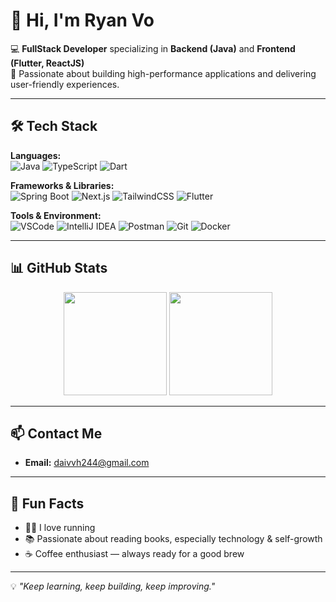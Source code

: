 # 👋 Hi, I'm Ryan Vo

💻 **FullStack Developer** specializing in **Backend (Java)** and **Frontend (Flutter, ReactJS)**  
🚀 Passionate about building high-performance applications and delivering user-friendly experiences.

---

## 🛠 Tech Stack

**Languages:**  
![Java](https://img.shields.io/badge/Java-ED8B00?style=for-the-badge&logo=openjdk&logoColor=white)
![TypeScript](https://img.shields.io/badge/TypeScript-007ACC?style=for-the-badge&logo=typescript&logoColor=white)
![Dart](https://img.shields.io/badge/Dart-0175C2?style=for-the-badge&logo=dart&logoColor=white)

**Frameworks & Libraries:**  
![Spring Boot](https://img.shields.io/badge/Spring%20Boot-6DB33F?style=for-the-badge&logo=springboot&logoColor=white)
![Next.js](https://img.shields.io/badge/Next.js-000000?style=for-the-badge&logo=nextdotjs&logoColor=white)
![TailwindCSS](https://img.shields.io/badge/TailwindCSS-38B2AC?style=for-the-badge&logo=tailwindcss&logoColor=white)
![Flutter](https://img.shields.io/badge/Flutter-02569B?style=for-the-badge&logo=flutter&logoColor=white)

**Tools & Environment:**  
![VSCode](https://img.shields.io/badge/VSCode-0078D4?style=for-the-badge&logo=visualstudiocode&logoColor=white)
![IntelliJ IDEA](https://img.shields.io/badge/IntelliJ%20IDEA-000000?style=for-the-badge&logo=intellijidea&logoColor=white)
![Postman](https://img.shields.io/badge/Postman-FF6C37?style=for-the-badge&logo=postman&logoColor=white)
![Git](https://img.shields.io/badge/Git-F05033?style=for-the-badge&logo=git&logoColor=white)
![Docker](https://img.shields.io/badge/Docker-2496ED?style=for-the-badge&logo=docker&logoColor=white)

---

## 📊 GitHub Stats

<p align="center">
  <img src="https://github-readme-stats.vercel.app/api?username=ryanvo&show_icons=true&theme=tokyonight" height="165" />
  <img src="https://github-readme-stats.vercel.app/api/top-langs/?username=ryanvo&layout=compact&theme=tokyonight" height="165" />
</p>

---

## 📫 Contact Me

- **Email:** [daivvh244@gmail.com](mailto:daivvh244@gmail.com)

---

## 🎯 Fun Facts

- 🏃‍♂️ I love running  
- 📚 Passionate about reading books, especially technology & self-growth  
- ☕ Coffee enthusiast — always ready for a good brew

---
💡 *"Keep learning, keep building, keep improving."*
